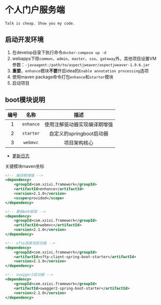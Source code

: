# 个人门户服务端

`Talk is cheap. Show you my code.`

## 启动开发环境

1. 在develop目录下执行命令`docker-compose up -d`
2. webapps下除`common`、`admin`、`master`、`sso`、`gateway`外，其他项目设置VM参数：`-javaagent:/path/to/aspectjweaver/aspectjweaver-1.9.6.jar`
3. **重要**，`enhance`模块**不要**开启idea的`Enable annotation processing`选项
4. 使用maven package命令打包`enhance`和`starter`模块
5. 启动项目

## boot模块说明

| 编号 | 名称 | 描述 |
| :---: | :---: | :---: |
| 1 | `enhance` | 使用注解驱动器实现编译期增强 |
| 2 | `starter` | 自定义的springboot启动器 |
| 3 | `webmvc` | 项目架构核心 |

- [更新日志](./UPDATELOG.md)

关键模块maven坐标

```xml
<!-- 编译期增强 -->
<dependency>
    <groupId>com.xzixi.framework</groupId>
    <artifactId>enhance</artifactId>
    <version>2.1.0</version>
    <scope>provided</scope>
</dependency>
```
```xml
<!-- 基础web框架 -->
<dependency>
    <groupId>com.xzixi.framework</groupId>
    <artifactId>webmvc</artifactId>
    <version>2.1.0</version>
</dependency>
```
```xml
<!-- sftp连接池启动器 -->
<dependency>
    <groupId>com.xzixi.framework</groupId>
    <artifactId>sftp-client-spring-boot-starter</artifactId>
    <version>2.1.0</version>
</dependency>
```
```xml
<!-- swagger2启动器 -->
<dependency>
    <groupId>com.xzixi.framework</groupId>
    <artifactId>swagger2-spring-boot-starter</artifactId>
    <version>2.1.0</version>
</dependency>
```
